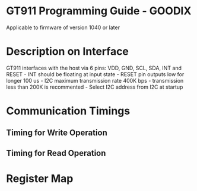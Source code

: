 # GT911 Programming Guide - GOODIX
Applicable to firmware of version 1040 or later
 
# Description on Interface
GT911 interfaces with the host via 6 pins: VDD, GND, SCL, SDA, INT and RESET
    - INT should be floating at input state
    - RESET pin outputs low for longer 100 us
    - I2C maximum transmission rate 400K bps
    - transmission less than  200K is recommented
    - Select I2C address from  I2C at startup

 # Communication Timings   
 ## Timing for Write Operation
 ## Timing for Read Operation

 # Register Map
 